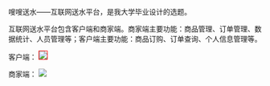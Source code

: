 嗖嗖送水——互联网送水平台，是我大学毕业设计的选题。

互联网送水平台包含客户端和商家端。商家端主要功能：商品管理、订单管理、数据统计、人员管理等；客户端主要功能：商品订购、订单查询、个人信息管理等。

客户端：
<img src="https://tva1.sinaimg.cn/large/007S8ZIlgy1gebaxyp7u9j31ew0u0jws.jpg" style="border: 1px solid red"/>


商家端：
![](https://tva1.sinaimg.cn/large/007S8ZIlgy1gebay6dogsj31dj0u0adh.jpg)
